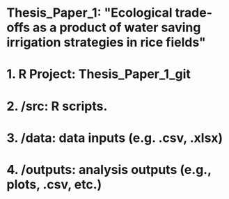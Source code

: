 # Thesis_Paper_1: "Ecological trade-offs as a product of water saving irrigation strategies in rice fields"
# 1. R Project: Thesis_Paper_1_git
# 2. /src: R scripts.
# 3. /data: data inputs (e.g. .csv, .xlsx)
# 4. /outputs: analysis outputs (e.g., plots, .csv, etc.)

